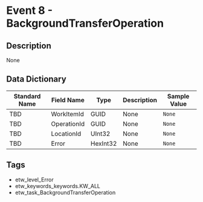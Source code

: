 # Event 8 - BackgroundTransferOperation

## Description
None

## Data Dictionary
|Standard Name|Field Name|Type|Description|Sample Value|
|---|---|---|---|---|
|TBD|WorkItemId|GUID|None|`None`|
|TBD|OperationId|GUID|None|`None`|
|TBD|LocationId|UInt32|None|`None`|
|TBD|Error|HexInt32|None|`None`|

## Tags
* etw_level_Error
* etw_keywords_keywords.KW_ALL
* etw_task_BackgroundTransferOperation